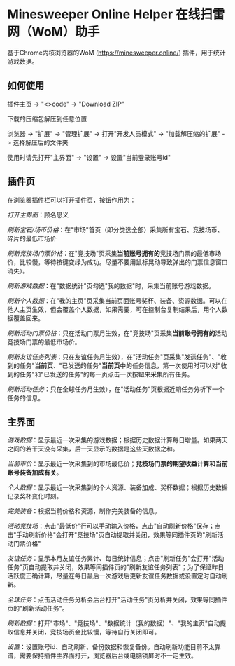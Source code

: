 # Minesweeper Online Helper 在线扫雷网（WoM）助手

基于Chrome内核浏览器的WoM (https://minesweeper.online/) 插件，用于统计游戏数据。

## 如何使用

插件主页 -> "<>code" -> "Download ZIP"

下载的压缩包解压到任意位置

浏览器 -> "扩展" -> "管理扩展" -> 打开"开发人员模式" -> "加载解压缩的扩展" -> 选择解压后的文件夹

使用时请先打开"主界面" -> "设置" -> 设置"当前登录账号id"

## 插件页

在浏览器插件栏可以打开插件页，按钮作用为：

*打开主界面*：顾名思义

*刷新宝石/场币价格*：在"市场"首页（即分类选全部）采集所有宝石、竞技场币、碎片的最低市场价

*刷新竞技场门票价格*：在"竞技场"页采集**当前账号拥有的**竞技场门票的最低市场价，比较慢，等待按键变绿为成功。尽量不要用鼠标晃动导致弹出的门票信息窗口消失）。

*刷新游戏数据*：在"数据统计"页勾选"我的数据"时，采集当前账号游戏数据。

*刷新个人数据*：在"我的主页"页采集当前页面账号奖杯、装备、资源数据。可以在他人主页生效，但会覆盖个人数据，如果需要，可在控制台复制结果后，用个人数据覆盖回来。

*刷新活动门票价格*：只在活动门票月生效，在"竞技场"页采集**当前账号拥有的**活动竞技场门票的最低市场价。

*刷新友谊任务列表*：只在友谊任务月生效），在"活动任务"页采集"发送任务"、"收到的任务"**当前页**、"已发送的任务"**当前页**中的任务信息，第一次使用时可以对"收到的任务"和"已发送的任务"的每一页点击一次按钮来采集所有任务。

*刷新活动任务*：只在全球任务月生效），在"活动任务"页根据近期任务分析下一个任务的信息。

## 主界面

*游戏数据*：显示最近一次采集的游戏数据；根据历史数据计算每日增量。如果两天之间的若干天没有采集，后一天显示的数据是这些天数据之和。

*当前市价*：显示最近一次采集到的市场最低价；**竞技场门票的期望收益计算和当前账号装备加成有关**。

*个人数据*：显示最近一次采集到的个人资源、装备加成、奖杯数据；根据历史数据记录奖杯变化时刻。

*完美装备*：根据当前价格和资源，制作完美装备的信息。

*活动竞技场*：点击"最低价"行可以手动输入价格，点击"自动刷新价格"保存；点击"手动刷新价格"会打开"竞技场"页自动提取并关闭，效果等同插件页的"刷新活动门票价格"

*友谊任务*：显示本月友谊任务累计、每日统计信息；点击"刷新任务"会打开"活动任务"页自动提取并关闭，效果等同插件页的"刷新友谊任务列表"；为了保证昨日活跃度正确计算，尽量在每日最后一次游戏后更新友谊任务数据或设置定时自动刷新。

*全球任务*：点击活动任务分析会后台打开"活动任务"页分析并关闭，效果等同插件页的"刷新活动任务"。

*刷新数据*：打开"市场"、"竞技场"、"数据统计（我的数据）"、"我的主页"自动提取信息并关闭，竞技场页会比较慢，等待自行关闭即可。

*设置*：设置账号id、自动刷新、备份数据和恢复备份。自动刷新功能目前不太靠谱，需要保持插件主界面打开，浏览器后台或电脑锁屏时不一定生效。

